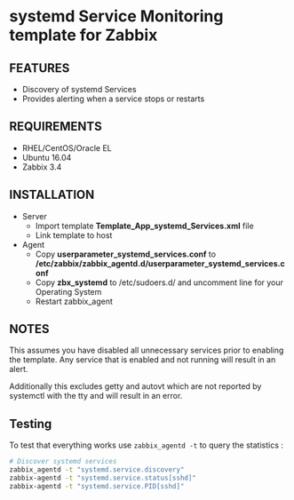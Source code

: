 systemd Service Monitoring template for Zabbix
===========================================


FEATURES
--------
* Discovery of systemd Services
* Provides alerting when a service stops or restarts


REQUIREMENTS
------------
* RHEL/CentOS/Oracle EL
* Ubuntu 16.04
* Zabbix 3.4

INSTALLATION
------------
* Server
  * Import template __Template_App_systemd_Services.xml__ file
  * Link template to host
* Agent
  * Copy __userparameter_systemd_services.conf__ to __/etc/zabbix/zabbix\_agentd.d/userparameter\_systemd\_services.conf__
  * Copy __zbx\_systemd__ to /etc/sudoers.d/ and uncomment line for your Operating System
  * Restart zabbix_agent

NOTES
------------

This assumes you have disabled all unnecessary services prior to enabling the template. Any service that is enabled and not running will result in an alert.

Additionally this excludes getty and autovt which are not reported by systemctl with the tty and will result in an error.

Testing
-------
To test that everything works use `zabbix_agentd -t` to query the statistics :

```bash
# Discover systemd services
zabbix_agentd -t "systemd.service.discovery"
zabbix-agentd -t "systemd.service.status[sshd]"
zabbix-agentd -t "systemd.service.PID[sshd]"
```
